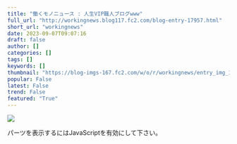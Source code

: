 ```yaml
---
title: "働くモノニュース : 人生VIP職人ブログwww"
full_url: "http://workingnews.blog117.fc2.com/blog-entry-17957.html"
short_url: "workingnews"
date: 2023-09-07T09:07:16
draft: false
author: []
categories: []
tags: []
keywords: []
thumbnail: "https://blog-imgs-167.fc2.com/w/o/r/workingnews/entry_img_17957.jpg"
popular: False
latest: False
trend: False
featured: "True"
---
```


![](https://blog-imgs-167.fc2.com/w/o/r/workingnews/entry_img_17957.jpg)

<div><p> </p> <p class="plugin-freearea"> パーツを表示するにはJavaScriptを有効にして下さい。 </p><p id="i2i-15a675c9be31438acfd-wrap"> </p> <p> </p> </div>